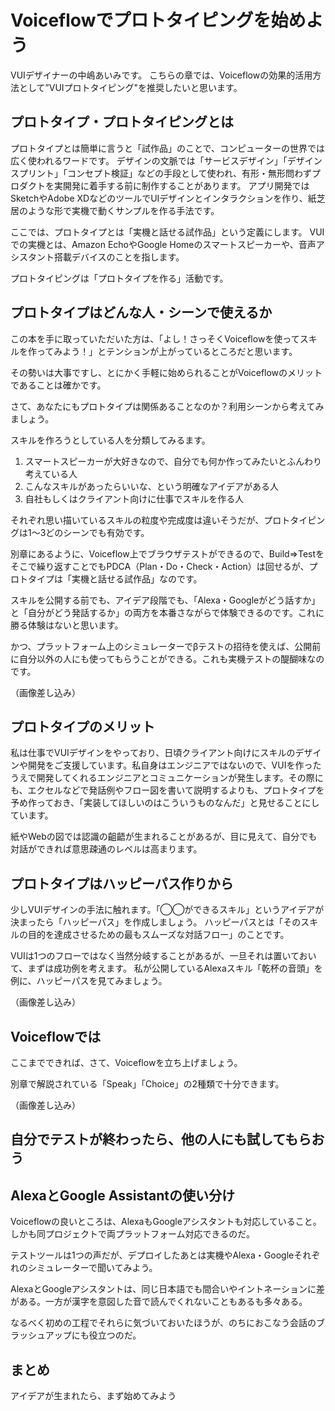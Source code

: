 # Voiceflowでプロトタイピングを始めよう

VUIデザイナーの中嶋あいみです。
こちらの章では、Voiceflowの効果的活用方法として”VUIプロトタイピング"を推奨したいと思います。

## プロトタイプ・プロトタイピングとは

プロトタイプとは簡単に言うと「試作品」のことで、コンピューターの世界では広く使われるワードです。
デザインの文脈では「サービスデザイン」「デザインスプリント」「コンセプト検証」などの手段として使われ、有形・無形問わずプロダクトを実開発に着手する前に制作することがあります。
アプリ開発ではSketchやAdobe XDなどのツールでUIデザインとインタラクションを作り、紙芝居のような形で実機で動くサンプルを作る手法です。

ここでは、プロトタイプとは「実機と話せる試作品」という定義にします。
VUIでの実機とは、Amazon EchoやGoogle Homeのスマートスピーカーや、音声アシスタント搭載デバイスのことを指します。

プロトタイピングは「プロトタイプを作る」活動です。

## プロトタイプはどんな人・シーンで使えるか

この本を手に取っていただいた方は、「よし！さっそくVoiceflowを使ってスキルを作ってみよう！」とテンションが上がっているところだと思います。

その勢いは大事ですし、とにかく手軽に始められることがVoiceflowのメリットであることは確かです。

さて、あなたにもプロトタイプは関係あることなのか？利用シーンから考えてみましょう。

スキルを作ろうとしている人を分類してみるます。

1. スマートスピーカーが大好きなので、自分でも何か作ってみたいとふんわり考えている人
2. こんなスキルがあったらいいな、という明確なアイデアがある人
3. 自社もしくはクライアント向けに仕事でスキルを作る人

それぞれ思い描いているスキルの粒度や完成度は違いそうだが、プロトタイピングは1〜3どのシーンでも有効です。

別章にあるように、Voiceflow上でブラウザテストができるので、Build⇒Testをそこで繰り返すことでもPDCA（Plan・Do・Check・Action）は回せるが、プロトタイプは「実機と話せる試作品」なのです。

スキルを公開する前でも、アイデア段階でも、「Alexa・Googleがどう話すか」と「自分がどう発話するか」の両方を本番さながらで体験できるのです。これに勝る体験はないと思います。

かつ、プラットフォーム上のシミュレーターでβテストの招待を使えば、公開前に自分以外の人にも使ってもらうことができる。これも実機テストの醍醐味なのです。

（画像差し込み）

## プロトタイプのメリット

私は仕事でVUIデザインをやっており、日頃クライアント向けにスキルのデザインや開発をご支援しています。私自身はエンジニアではないので、VUIを作ったうえで開発してくれるエンジニアとコミュニケーションが発生します。その際にも、エクセルなどで発話例やフロー図を書いて説明するよりも、プロトタイプを予め作っておき、「実装してほしいのはこういうものなんだ」と見せることにしています。

紙やWebの図では認識の齟齬が生まれることがあるが、目に見えて、自分でも対話ができれば意思疎通のレベルは高まります。

## プロトタイプはハッピーパス作りから

少しVUIデザインの手法に触れます。「◯◯ができるスキル」というアイデアが決まったら「ハッピーパス」を作成しましょう。
ハッピーパスとは「そのスキルの目的を達成させるための最もスムーズな対話フロー」のことです。

VUIは1つのフローではなく当然分岐することがあるが、一旦それは置いておいて、まずは成功例を考えます。
私が公開しているAlexaスキル「乾杯の音頭」を例に、ハッピーパスを見てみましょう。

（画像差し込み）

## Voiceflowでは

ここまでできれば、さて、Voiceflowを立ち上げましょう。

別章で解説されている「Speak」「Choice」の2種類で十分できます。

（画像差し込み）


## 自分でテストが終わったら、他の人にも試してもらおう

## AlexaとGoogle Assistantの使い分け

Voiceflowの良いところは、AlexaもGoogleアシスタントも対応していること。しかも同プロジェクトで両プラットフォーム対応できるのだ。

テストツールは1つの声だが、デプロイしたあとは実機やAlexa・Googleそれぞれのシミュレーターで聞いてみよう。

AlexaとGoogleアシスタントは、同じ日本語でも間合いやイントネーションに差がある。一方が漢字を意図した音で読んでくれないこともあるも多々ある。

なるべく初めの工程でそれらに気づいておいたほうが、のちにおこなう会話のブラッシュアップにも役立つのだ。


## まとめ

アイデアが生まれたら、まず始めてみよう
